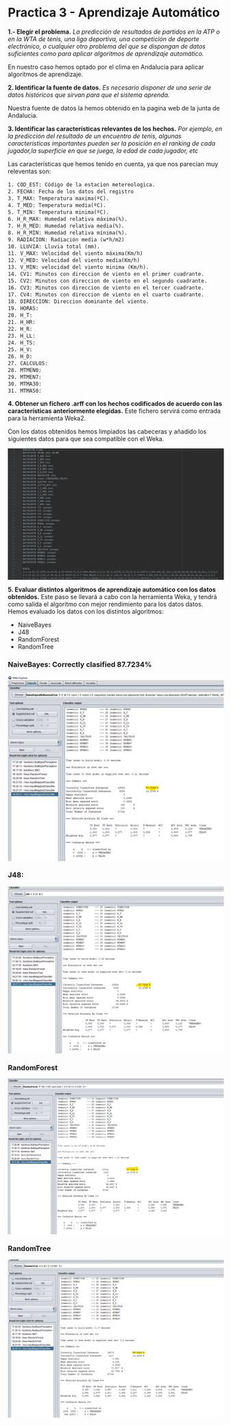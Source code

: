 # Practica 3 - Aprendizaje Automático
**1.- Elegir el problema.** *La predicción de resultados de partidos en la ATP o en la WTA de tenis, una liga deportiva, una competición de deporte electrónico, o cualquier otro problema del que se dispongan de datos suficientes como para aplicar algoritmos de aprendizaje automático.*

En nuestro caso hemos optado por el clima en Andalucia para aplicar algoritmos de aprendizaje. 

**2. Identificar la fuente de datos.** *Es necesario disponer de una serie de
datos históricos que sirvan para que el sistema aprenda.*

Nuestra fuente de datos la hemos obtenido en la pagina web de la junta de Andalucia.

**3. Identificar las características relevantes de los hechos.** *Por ejemplo, en
la predicción del resultado de un encuentro de tenis, algunas características importantes pueden ser la posición en el ranking de cada jugador,la superficie en que se juega, la edad de cada jugador, etc*


Las características que hemos tenido en cuenta, ya que nos parecían muy releventas son:

~~~
1. COD_EST: Código de la estacion metereologica.
2. FECHA: Fecha de los datos del registro
3. T_MAX: Temperatura maxima(ºC).
4. T_MED: Temperatura media(ºC).
5. T_MIN: Temperatura minima(ºC).
6. H_R_MAX: Humedad relativa máxima(%).
7. H_R_MED: Humedad relativa media(%).
8. H_R_MIN: Humedad relativa mínima(%).
9. RADIACION: Radiación media (w*h/m2)
10. LLUVIA: Lluvia total (mm).
11. V_MAX: Velocidad del viento máxima(Km/h)
12. V_MED: Velocidad del viento media(Km/h)
13. V_MIN: velocidad del viento minima (Km/h).
14. CV1: Minutos con direccion de viento en el primer cuadrante.
15. CV2: Minutos con direccion de viento en el segundo cuadrante.
16. CV3: Minutos con direccion de viento en el tercer cuadrante.
17. CV4: Minutos con direccion de viento en el cuarto cuadrante.
18. DIRECCION: Direccion dominante del viento.
19. HORAS:
20. H_T:
21. H_HR:
22. H_R:
23. H_LL:
24. H_TS:
25. H_V:
26. H_D:
27. CALCULOS:
28. MTMEN0:
29. MTMEN7:
30. MTMA30:
31. MTMA50:
~~~
**4. Obtener un fichero .arff con los hechos codificados de acuerdo con las características anteriormente elegidas.** Este fichero servirá como entrada para la herramienta Weka2.

Con los datos obtenidos hemos limpiados las cabeceras y añadido los siguientes datos para que sea compatible con el Weka.
<p align="center">
  <img src="/img/arff.png" title="arffFormat" align="center">
</p>

**5. Evaluar distintos algoritmos de aprendizaje automático con los datos obtenidos.** Este paso se llevará a cabo con la herramienta Weka, y tendrá como salida el algoritmo con mejor rendimiento para los datos datos.
Hemos evaluado los datos con los distintos algoritmos:
- NaiveBayes
- J48
- RandomForest
- RandomTree

### NaiveBayes: Correctly clasified 87.7234%
<p align="center">
  <img src="/img/Bayes.png" title="NaiveBayes" align="center">
</p>

### J48: 
<p align="center">
  <img src="/img/J48.png" title="J48" align="center">
</p>

### RandomForest
<p align="center">
  <img src="/img/RandomForest.png" title="NaiveBayes" align="center">
</p>

### RandomTree
<p align="center">
  <img src="/img/RandomTree.png" title="NaiveBayes" align="center">
</p>







